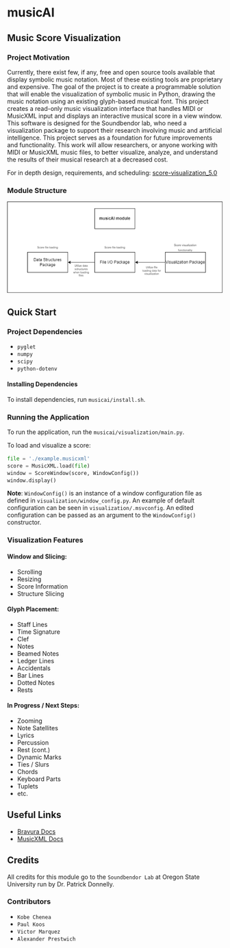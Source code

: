 # musicAI

## Music Score Visualization

### Project Motivation
Currently, there exist few, if any, free and open source tools available that display symbolic music notation. 
Most of these existing tools are proprietary and expensive. 
The goal of the project is to create a programmable solution that will enable the visualization of symbolic music in Python, 
drawing the music notation using an existing glyph-based musical font. This project creates a read-only music visualization 
interface that handles MIDI or MusicXML input and displays an interactive musical score in a view window. 
This software is designed for the Soundbendor lab, who need a visualization package to support their research involving 
music and artificial intelligence. This project serves as a foundation for future improvements and functionality. 
This work will allow researchers, or anyone working with MIDI or MusicXML music files, to better visualize, analyze, and 
understand the results of their musical research at a decreased cost.

For in depth design, requirements, and scheduling:
[score-visualization_5.0](musicai/design_docs/score-visualization_5.0.pdf)

### Module Structure
![plot](musicai/design_docs/musicAI_structure.png)

## Quick Start

### Project Dependencies
 - `pyglet`
 - `numpy`
 - `scipy`
 - `python-dotenv`

#### Installing Dependencies

To install dependencies, run `musicai/install.sh`.

### Running the Application

To run the application, run the `musicai/visualization/main.py`.

To load and visualize a score:
```python
file = './example.musicxml'
score = MusicXML.load(file)
window = ScoreWindow(score, WindowConfig())
window.display()
```
**Note**: `WindowConfig()` is an instance of a window configuration file as defined in `visualization/window_config.py`.
An example of default configuration can be seen in `visualization/.msvconfig`. An edited configuration can be passed as 
an argument to the `WindowConfig()` constructor.

### Visualization Features
#### Window and Slicing:
- Scrolling
- Resizing
- Score Information
- Structure Slicing
#### Glyph Placement:
- Staff Lines
- Time Signature
- Clef
- Notes
- Beamed Notes
- Ledger Lines
- Accidentals
- Bar Lines
- Dotted Notes
- Rests
#### In Progress / Next Steps:
- Zooming
- Note Satellites
- Lyrics
- Percussion
- Rest (cont.)
- Dynamic Marks
- Ties / Slurs
- Chords
- Keyboard Parts
- Tuplets
- etc.

## Useful Links
- [Bravura Docs](https://w3c.github.io/smufl/latest/index.html)
- [MusicXML Docs](https://www.w3.org/2021/06/musicxml40/)

## Credits
All credits for this module go to the `Soundbendor Lab` at Oregon State University run by Dr. Patrick Donnelly.
### Contributors
- `Kobe Chenea`
- `Paul Koos`
- `Victor Marquez`
- `Alexander Prestwich`
